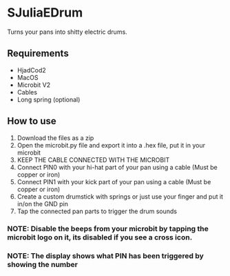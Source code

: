 # SJuliaEDrum

Turns your pans into shitty electric drums.

## Requirements
- HjadCod2
- MacOS
- Microbit V2
- Cables
- Long spring (optional)

## How to use
1. Download the files as a zip
2. Open the microbit.py file and export it into a .hex file, put it in your microbit
3. KEEP THE CABLE CONNECTED WITH THE MICROBIT
4. Connect PIN0 with your hi-hat part of your pan using a cable (Must be copper or iron)
5. Connect PIN1 with your kick part of your pan using a cable (Must be copper or iron)
6. Create a custom drumstick with springs or just use your finger and put it in/on the GND pin
7. Tap the connected pan parts to trigger the drum sounds

### NOTE: Disable the beeps from your microbit by tapping the microbit logo on it, its disabled if you see a cross icon.
### NOTE: The display shows what PIN has been triggered by showing the number
